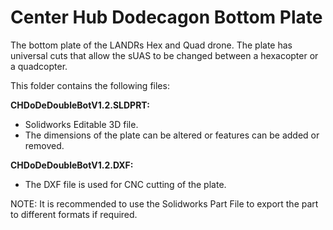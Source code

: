 # Center Hub Dodecagon Bottom Plate

The bottom plate of the LANDRs Hex and Quad drone. The plate has universal cuts that allow the sUAS to be changed between a hexacopter or a quadcopter.

This folder contains the following files:

**CHDoDeDoubleBotV1.2.SLDPRT:**
- Solidworks Editable 3D file.
- The dimensions of the plate can be altered or features can be added or removed.

**CHDoDeDoubleBotV1.2.DXF:**
- The DXF file is used for CNC cutting of the plate.

NOTE: It is recommended to use the Solidworks Part File to export the part to different formats if required.

